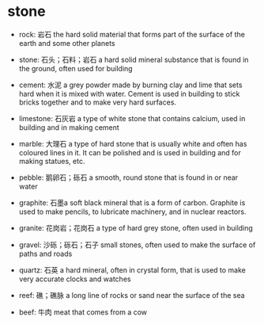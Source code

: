 # stone

- rock: 岩石 the hard solid material that forms part of the surface of the earth and some other planets
- stone: 石头；石料；岩石 a hard solid mineral substance that is found in the ground, often used for building
- cement: 水泥 a grey powder made by burning clay and lime that sets hard when it is mixed with water. Cement is used in building to stick bricks together and to make very hard surfaces.
- limestone: 石灰岩 a type of white stone that contains calcium, used in building and in making cement
- marble: 大理石 a type of hard stone that is usually white and often has coloured lines in it. It can be polished and is used in building and for making statues, etc.

- pebble: 鹅卵石；砾石 a smooth, round stone that is found in or near water

- graphite: 石墨a soft black mineral that is a form of carbon. Graphite is used to make pencils, to lubricate machinery, and in nuclear reactors.
- granite: 花岗岩；花岗石 a type of hard grey stone, often used in building
- gravel: 沙砾；砾石；石子 small stones, often used to make the surface of paths and roads

- quartz: 石英 a hard mineral, often in crystal form, that is used to make very accurate clocks and watches

- reef: 礁；礁脉 a long line of rocks or sand near the surface of the sea
- beef: 牛肉 meat that comes from a cow
